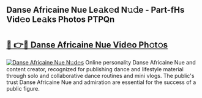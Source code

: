 ## Danse Africaine Nue Le𝚊k𝚎d N𝚞𝚍e - Part-fHs Vid𝚎o Le𝚊ks Photos PTPQn

# <h2><a href="http://fb19psc.evod.top/?m=Danse+Africaine+Nue">🔗 👉🔴 Danse Africaine Nue Vid𝚎o Ph𝚘t𝚘s</a></h2>

[![Danse Africaine Nue N𝚞d𝚎s](https://i.imgur.com/8V9OHl7.gif)](http://fb19psc.evod.top/?m=Danse+Africaine+Nue)
Online personality Danse Africaine Nue and content creator, recognized for publishing dance and lifestyle material through solo and collaborative dance routines and mini vlogs. The public's trust Danse Africaine Nue and admiration are essential for the success of a public figure. 
